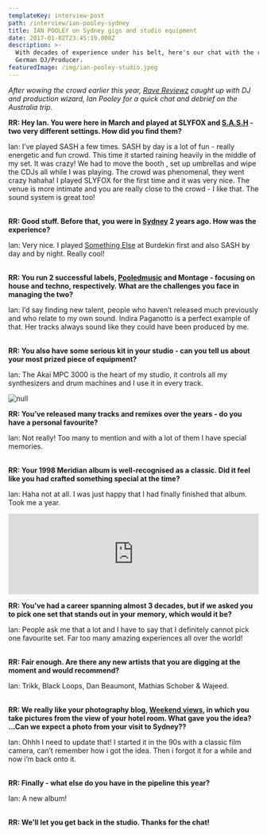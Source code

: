 ```yaml
---
templateKey: interview-post
path: /interview/ian-pooley-sydney
title: IAN POOLEY on Sydney gigs and studio equipment
date: 2017-01-02T23:45:19.000Z
description: >-
  With decades of experience under his belt, here's our chat with the revered
  German DJ/Producer.
featuredImage: /img/ian-pooley-studio.jpeg
---
```

_After wowing the crowd earlier this year, [Rave Reviewz](https://magazine.ravereviewz.net) caught up with DJ and production wizard, Ian Pooley for a quick chat and debrief on the Australia trip._

**RR: Hey Ian. You were here in March and played at SLYFOX and [S.A.S.H](https://magazine.ravereviewz.net/interview/kerry-wallace) - two very different settings. How did you find them?**

Ian: I’ve played SASH a few times. SASH by day is a lot of fun - really energetic and fun crowd. This time it started raining heavily in the middle of my set. It was crazy! We had to move the booth , set up umbrellas and wipe the CDJs all while I was playing. The crowd was phenomenal, they went crazy hahaha! I played SLYFOX for the first time and it was very nice. The venue is more intimate and you are really close to the crowd - I like that. The sound system is great too! 
<br><br>

**RR: Good stuff. Before that, you were in [Sydney](https://www.ravereviewz.net/Events-Location/Sydney) 2 years ago. How was the experience?**

Ian: Very nice. I played [Something Else](https://ravereviewz.net.au/interview/alex-dimitr%C3%B6ff-something-else) at Burdekin first and also SASH by day and by night. Really cool!
<br><br>

**RR: You run 2 successful labels, [Pooledmusic](https://www.facebook.com/Pooledmusic) and Montage - focusing on house and techno, respectively. What are the challenges you face in managing the two?**

Ian: I’d say finding new talent, people who haven’t released much previously and who relate to my own sound. Indira Paganotto is a perfect example of that. Her tracks always sound like they could have been produced by me.
<br><br>

**RR: You also have some serious kit in your studio - can you tell us about your most prized piece of equipment?**

Ian: The Akai MPC 3000 is the heart of my studio, it controls all my synthesizers and drum machines and I use it in every track.

![null](/img/ian-pooley.jpg)

**RR: You’ve released many tracks and remixes over the years - do you have a personal favourite?**

Ian: Not really! Too many to mention and with a lot of them I have special memories.
<br><br>

**RR: Your 1998 Meridian album is well-recognised as a classic. Did it feel like you had crafted something special at the time?**

Ian: Haha not at all. I was just happy that I had finally finished that album. Took me a year.

<iframe src="https://embed.beatport.com/?id=8052127&type=track" width="100%" height="162" frameborder="0" scrolling="no" style="max-width:600px;"></iframe>

**RR: You've had a career spanning almost 3 decades, but if we asked you to pick one set that stands out in your memory, which would it be?**

Ian: People ask me that a lot and I have to say that I definitely cannot pick one favourite set. Far too many amazing experiences all over the world!
<br><br>

**RR: Fair enough. Are there any new artists that you are digging at the moment and would recommend?**

Ian: Trikk, Black Loops, Dan Beaumont, Mathias Schober & Wajeed.
<br><br>

**RR: We really like your photography blog, [Weekend views](http://weekendviews.tumblr.com/), in which you take pictures from the view of your hotel room. What gave you the idea? ...Can we expect a photo from your visit to Sydney??**

Ian: Ohhh I need to update that! I started it in the 90s with a classic film camera, can’t remember how i got the idea. Then i forgot it for a while and now i’m back onto it.
<br><br>

**RR: Finally - what else do you have in the pipeline this year?**

Ian: A new album!
<br><br>

**RR: We'll let you get back in the studio. Thanks for the chat!**

